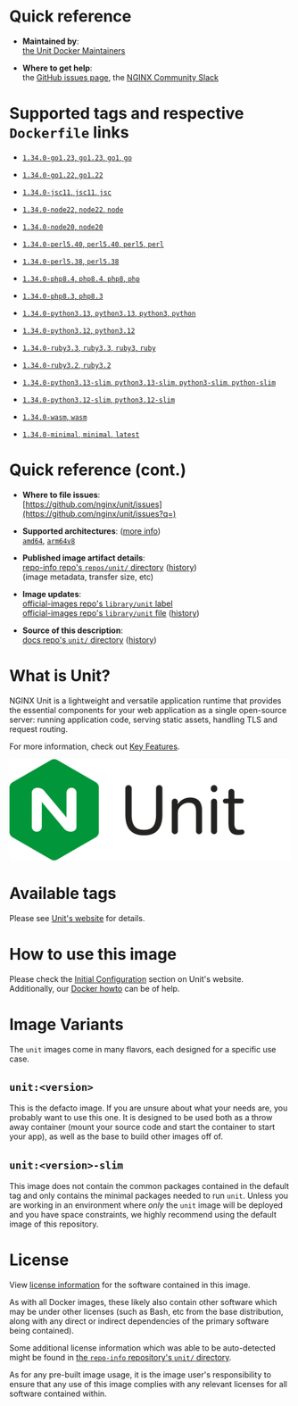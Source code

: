 <!--

********************************************************************************

WARNING:

    DO NOT EDIT "unit/README.md"

    IT IS AUTO-GENERATED

    (from the other files in "unit/" combined with a set of templates)

********************************************************************************

-->

# Quick reference

-	**Maintained by**:  
	[the Unit Docker Maintainers](https://github.com/nginx/unit)

-	**Where to get help**:  
	the [GitHub issues page](https://github.com/nginx/unit/issues), the [NGINX Community Slack](https://community.nginx.org/joinslack)

# Supported tags and respective `Dockerfile` links

-	[`1.34.0-go1.23`, `go1.23`, `go1`, `go`](https://github.com/nginx/unit/blob/d8acad350a52a20918c46c09cb0a0f5479400923/pkg/docker/Dockerfile.go1.23)

-	[`1.34.0-go1.22`, `go1.22`](https://github.com/nginx/unit/blob/d8acad350a52a20918c46c09cb0a0f5479400923/pkg/docker/Dockerfile.go1.22)

-	[`1.34.0-jsc11`, `jsc11`, `jsc`](https://github.com/nginx/unit/blob/d8acad350a52a20918c46c09cb0a0f5479400923/pkg/docker/Dockerfile.jsc11)

-	[`1.34.0-node22`, `node22`, `node`](https://github.com/nginx/unit/blob/d8acad350a52a20918c46c09cb0a0f5479400923/pkg/docker/Dockerfile.node22)

-	[`1.34.0-node20`, `node20`](https://github.com/nginx/unit/blob/d8acad350a52a20918c46c09cb0a0f5479400923/pkg/docker/Dockerfile.node20)

-	[`1.34.0-perl5.40`, `perl5.40`, `perl5`, `perl`](https://github.com/nginx/unit/blob/d8acad350a52a20918c46c09cb0a0f5479400923/pkg/docker/Dockerfile.perl5.40)

-	[`1.34.0-perl5.38`, `perl5.38`](https://github.com/nginx/unit/blob/d8acad350a52a20918c46c09cb0a0f5479400923/pkg/docker/Dockerfile.perl5.38)

-	[`1.34.0-php8.4`, `php8.4`, `php8`, `php`](https://github.com/nginx/unit/blob/d8acad350a52a20918c46c09cb0a0f5479400923/pkg/docker/Dockerfile.php8.4)

-	[`1.34.0-php8.3`, `php8.3`](https://github.com/nginx/unit/blob/d8acad350a52a20918c46c09cb0a0f5479400923/pkg/docker/Dockerfile.php8.3)

-	[`1.34.0-python3.13`, `python3.13`, `python3`, `python`](https://github.com/nginx/unit/blob/d8acad350a52a20918c46c09cb0a0f5479400923/pkg/docker/Dockerfile.python3.13)

-	[`1.34.0-python3.12`, `python3.12`](https://github.com/nginx/unit/blob/d8acad350a52a20918c46c09cb0a0f5479400923/pkg/docker/Dockerfile.python3.12)

-	[`1.34.0-ruby3.3`, `ruby3.3`, `ruby3`, `ruby`](https://github.com/nginx/unit/blob/d8acad350a52a20918c46c09cb0a0f5479400923/pkg/docker/Dockerfile.ruby3.3)

-	[`1.34.0-ruby3.2`, `ruby3.2`](https://github.com/nginx/unit/blob/d8acad350a52a20918c46c09cb0a0f5479400923/pkg/docker/Dockerfile.ruby3.2)

-	[`1.34.0-python3.13-slim`, `python3.13-slim`, `python3-slim`, `python-slim`](https://github.com/nginx/unit/blob/d8acad350a52a20918c46c09cb0a0f5479400923/pkg/docker/Dockerfile.python3.13-slim)

-	[`1.34.0-python3.12-slim`, `python3.12-slim`](https://github.com/nginx/unit/blob/d8acad350a52a20918c46c09cb0a0f5479400923/pkg/docker/Dockerfile.python3.12-slim)

-	[`1.34.0-wasm`, `wasm`](https://github.com/nginx/unit/blob/d8acad350a52a20918c46c09cb0a0f5479400923/pkg/docker/Dockerfile.wasm)

-	[`1.34.0-minimal`, `minimal`, `latest`](https://github.com/nginx/unit/blob/d8acad350a52a20918c46c09cb0a0f5479400923/pkg/docker/Dockerfile.minimal)

# Quick reference (cont.)

-	**Where to file issues**:  
	[https://github.com/nginx/unit/issues](https://github.com/nginx/unit/issues?q=)

-	**Supported architectures**: ([more info](https://github.com/docker-library/official-images#architectures-other-than-amd64))  
	[`amd64`](https://hub.docker.com/r/amd64/unit/), [`arm64v8`](https://hub.docker.com/r/arm64v8/unit/)

-	**Published image artifact details**:  
	[repo-info repo's `repos/unit/` directory](https://github.com/docker-library/repo-info/blob/master/repos/unit) ([history](https://github.com/docker-library/repo-info/commits/master/repos/unit))  
	(image metadata, transfer size, etc)

-	**Image updates**:  
	[official-images repo's `library/unit` label](https://github.com/docker-library/official-images/issues?q=label%3Alibrary%2Funit)  
	[official-images repo's `library/unit` file](https://github.com/docker-library/official-images/blob/master/library/unit) ([history](https://github.com/docker-library/official-images/commits/master/library/unit))

-	**Source of this description**:  
	[docs repo's `unit/` directory](https://github.com/docker-library/docs/tree/master/unit) ([history](https://github.com/docker-library/docs/commits/master/unit))

# What is Unit?

NGINX Unit is a lightweight and versatile application runtime that provides the essential components for your web application as a single open-source server: running application code, serving static assets, handling TLS and request routing.

For more information, check out [Key Features](https://unit.nginx.org/keyfeatures).

![logo](https://raw.githubusercontent.com/docker-library/docs/d6e69ebb56fe6890bd6ec587295ff1d67e2849fe/unit/logo.svg?sanitize=true)

# Available tags

Please see [Unit's website](https://unit.nginx.org/installation/#docker-images) for details.

# How to use this image

Please check the [Initial Configuration](https://unit.nginx.org/installation/#initial-configuration) section on Unit's website. Additionally, our [Docker howto](https://unit.nginx.org/howto/docker/) can be of help.

# Image Variants

The `unit` images come in many flavors, each designed for a specific use case.

## `unit:<version>`

This is the defacto image. If you are unsure about what your needs are, you probably want to use this one. It is designed to be used both as a throw away container (mount your source code and start the container to start your app), as well as the base to build other images off of.

## `unit:<version>-slim`

This image does not contain the common packages contained in the default tag and only contains the minimal packages needed to run `unit`. Unless you are working in an environment where *only* the `unit` image will be deployed and you have space constraints, we highly recommend using the default image of this repository.

# License

View [license information](https://raw.githubusercontent.com/nginx/unit/master/LICENSE) for the software contained in this image.

As with all Docker images, these likely also contain other software which may be under other licenses (such as Bash, etc from the base distribution, along with any direct or indirect dependencies of the primary software being contained).

Some additional license information which was able to be auto-detected might be found in [the `repo-info` repository's `unit/` directory](https://github.com/docker-library/repo-info/tree/master/repos/unit).

As for any pre-built image usage, it is the image user's responsibility to ensure that any use of this image complies with any relevant licenses for all software contained within.
